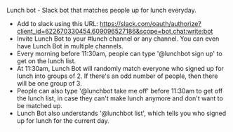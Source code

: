 Lunch bot - Slack bot that matches people up for lunch everyday.

- Add to slack using this URL: https://slack.com/oauth/authorize?client_id=622670330454.609096527186&scope=bot,chat:write:bot
- Invite Lunch Bot to your #lunch channel or any channel. You can even have Lunch Bot in multiple channels.
- Every morning before 11:30am, people can type '@lunchbot sign up' to get on the lunch list.
- At 11:30am, Lunch Bot will randomly match everyone who signed up for lunch into groups of 2. If there's an odd number of people, then there will be one group of 3.
- People can also type '@lunchbot take me off' before 11:30am to get off the lunch list, in case they can't make lunch anymore and don't want to be matched up.
- Lunch Bot also understands '@lunchbot list', which tells you who signed up for lunch for the current day.
